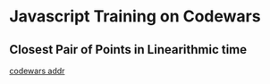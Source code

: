 # Javascript Training on Codewars

## Closest Pair of Points in Linearithmic time
[codewars addr](https://www.codewars.com/kata/5376b901424ed4f8c20002b7/train/javascript)
